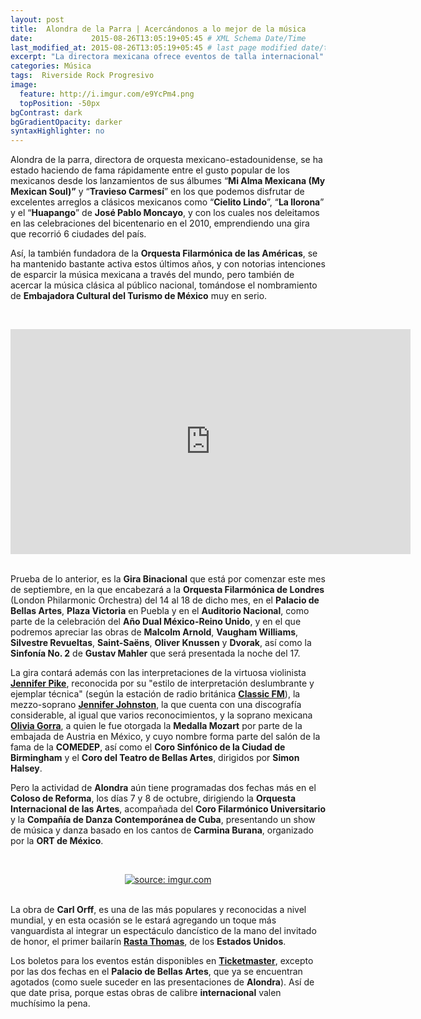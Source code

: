 ```yaml
---
layout: post
title:  Alondra de la Parra | Acercándonos a lo mejor de la música
date:             2015-08-26T13:05:19+05:45 # XML Schema Date/Time
last_modified_at: 2015-08-26T13:05:19+05:45 # last page modified date/time
excerpt: "La directora mexicana ofrece eventos de talla internacional"
categories: Música
tags:  Riverside Rock Progresivo
image:
  feature: http://i.imgur.com/e9YcPm4.png
  topPosition: -50px
bgContrast: dark
bgGradientOpacity: darker
syntaxHighlighter: no
---
```


Alondra de la parra, directora de orquesta mexicano-estadounidense, se ha estado haciendo de fama rápidamente entre el gusto popular de los mexicanos desde los lanzamientos de sus álbumes “**Mi Alma Mexicana (My Mexican Soul)”** y “**Travieso Carmesí**” en los que podemos disfrutar de excelentes arreglos a clásicos mexicanos como “**Cielito Lindo**”, “**La llorona**” y el “**Huapango**” de **José Pablo Moncayo**, y con los cuales nos deleitamos en las celebraciones del bicentenario en el 2010, emprendiendo una gira que recorrió 6 ciudades del país.

Así, la también fundadora de la **Orquesta Filarmónica de las Américas**, se ha mantenido bastante activa estos últimos años, y con notorias intenciones de esparcir la música mexicana a través del mundo, pero también de acercar la música clásica al público nacional, tomándose el nombramiento de **Embajadora Cultural del Turismo de México** muy en serio.

<br><center>
<iframe width="640" height="360" src="https://www.youtube.com/embed/gRwExCe6iFc" frameborder="0" allowfullscreen></iframe></center><br>


Prueba de lo anterior, es la **Gira Binacional** que está por comenzar este mes de septiembre, en la que encabezará a la **Orquesta Filarmónica de Londres** (London Philarmonic Orchestra) del 14 al 18 de dicho mes, en el **Palacio de Bellas Artes**, **Plaza Victoria** en Puebla y en el **Auditorio Nacional**, como parte de la celebración del **Año Dual México-Reino Unido**, y en el que podremos apreciar las obras de **Malcolm Arnold**, **Vaugham Williams**, **Silvestre Revueltas**, **Saint-Saëns**, **Oliver Knussen** y **Dvorak**, así como la **Sinfonía No. 2** de **Gustav Mahler** que será presentada la noche del 17.

La gira contará además con las interpretaciones de la virtuosa violinista [**Jennifer Pike**](http://www.jenniferpike.com/), reconocida por su "estilo de interpretación deslumbrante y ejemplar técnica" (según la estación de radio británica [**Classic FM**](http://www.classicfm.com/)), la mezzo-soprano [**Jennifer Johnston**](http://www.jenniferjohnstonmezzo.com/), la que cuenta con una discografía considerable, al igual que varios reconocimientos, y la soprano mexicana [**Olivia Gorra**](http://www.oliviagorra.com/), a quien le fue otorgada la **Medalla Mozart** por parte de la embajada de Austria en México, y cuyo nombre forma parte del salón de la fama de la **COMEDEP**, así como el **Coro Sinfónico de la Ciudad de Birmingham** y el **Coro del Teatro de Bellas Artes**, dirigidos por **Simon Halsey**.

Pero la actividad de **Alondra** aún tiene programadas dos fechas más en el **Coloso de Reforma**, los días 7 y 8 de octubre, dirigiendo la **Orquesta Internacional de las Artes**, acompañada del **Coro Filarmónico Universitario** y la **Compañía de Danza Contemporánea de Cuba**, presentando un show de música y danza basado en los cantos de **Carmina Burana**, organizado por la **ORT de México**.

<br><center>
<a href="http://imgur.com/KOpZj9p"><img src="http://i.imgur.com/KOpZj9p.jpg" title="source: imgur.com" /></a></center><br>

La obra de **Carl Orff**, es una de las más populares y reconocidas a nivel mundial, y en esta ocasión se le estará agregando un toque más vanguardista al integrar un espectáculo dancístico de la mano del invitado de honor, el primer bailarín [**Rasta Thomas**](http://www.rastathomas.com/), de los **Estados Unidos**.

Los boletos para los eventos están disponibles en [**Ticketmaster**](http://www.ticketmaster.com.mx/Alondra-De-La-Parra-boletos/artist/2043035), excepto por las dos fechas en el **Palacio de Bellas Artes**, que ya se encuentran agotados (como suele suceder en las presentaciones de **Alondra**). Así de que date prisa, porque estas obras de calibre **internacional** valen muchísimo la pena.
